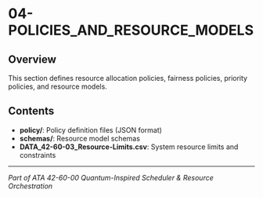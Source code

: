 # 04-POLICIES_AND_RESOURCE_MODELS

## Overview

This section defines resource allocation policies, fairness policies, priority policies, and resource models.

## Contents

- **policy/**: Policy definition files (JSON format)
- **schemas/**: Resource model schemas
- **DATA_42-60-03_Resource-Limits.csv**: System resource limits and constraints

---

*Part of ATA 42-60-00 Quantum-Inspired Scheduler & Resource Orchestration*
